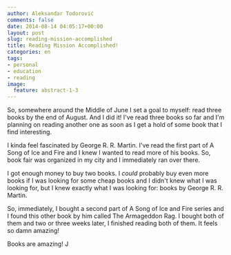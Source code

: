 ```yaml
---
author: Aleksandar Todorović
comments: false
date: 2014-08-14 04:05:17+00:00
layout: post
slug: reading-mission-accomplished
title: Reading Mission Accomplished!
categories: en
tags:
- personal
- education
- reading
image:
  feature: abstract-1-3
---
```


So, somewhere around the Middle of June I set a goal to myself: read three books by the end of August. And I did it! I've read three books so far and I'm planning on reading another one as soon as I get a hold of some book that I find interesting.

I kinda feel fascinated by George R. R. Martin. I've read the first part of A Song of Ice and Fire and I knew I wanted to read more of his books. So, book fair was organized in my city and I immediately ran over there.

I got enough money to buy two books. I _could_ probably buy even more books if I was looking for some cheap books and I didn't knew what I was looking for, but I knew exactly what I was looking for: books by George R. R. Martin.

So, immediately, I bought a second part of A Song of Ice and Fire series and I found this other book by him called The Armageddon Rag. I bought both of them and two or three weeks later, I finished reading both of them. It feels so damn amazing!

Books are amazing! J
